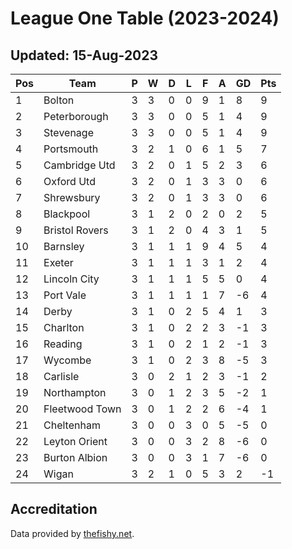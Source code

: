 # League One Table (2023-2024)
## Updated: 15-Aug-2023

| Pos | Team | P | W | D | L | F | A | GD | Pts |
| --- | --- | --- | --- | --- | --- | --- | --- | --- | --- |
| 1 | Bolton | 3 | 3 | 0 | 0 | 9 | 1 | 8 | 9 |
| 2 | Peterborough | 3 | 3 | 0 | 0 | 5 | 1 | 4 | 9 |
| 3 | Stevenage | 3 | 3 | 0 | 0 | 5 | 1 | 4 | 9 |
| 4 | Portsmouth | 3 | 2 | 1 | 0 | 6 | 1 | 5 | 7 |
| 5 | Cambridge Utd | 3 | 2 | 0 | 1 | 5 | 2 | 3 | 6 |
| 6 | Oxford Utd | 3 | 2 | 0 | 1 | 3 | 3 | 0 | 6 |
| 7 | Shrewsbury | 3 | 2 | 0 | 1 | 3 | 3 | 0 | 6 |
| 8 | Blackpool | 3 | 1 | 2 | 0 | 2 | 0 | 2 | 5 |
| 9 | Bristol Rovers | 3 | 1 | 2 | 0 | 4 | 3 | 1 | 5 |
| 10 | Barnsley | 3 | 1 | 1 | 1 | 9 | 4 | 5 | 4 |
| 11 | Exeter | 3 | 1 | 1 | 1 | 3 | 1 | 2 | 4 |
| 12 | Lincoln City | 3 | 1 | 1 | 1 | 5 | 5 | 0 | 4 |
| 13 | Port Vale | 3 | 1 | 1 | 1 | 1 | 7 | -6 | 4 |
| 14 | Derby | 3 | 1 | 0 | 2 | 5 | 4 | 1 | 3 |
| 15 | Charlton | 3 | 1 | 0 | 2 | 2 | 3 | -1 | 3 |
| 16 | Reading | 3 | 1 | 0 | 2 | 1 | 2 | -1 | 3 |
| 17 | Wycombe | 3 | 1 | 0 | 2 | 3 | 8 | -5 | 3 |
| 18 | Carlisle | 3 | 0 | 2 | 1 | 2 | 3 | -1 | 2 |
| 19 | Northampton | 3 | 0 | 1 | 2 | 3 | 5 | -2 | 1 |
| 20 | Fleetwood Town | 3 | 0 | 1 | 2 | 2 | 6 | -4 | 1 |
| 21 | Cheltenham | 3 | 0 | 0 | 3 | 0 | 5 | -5 | 0 |
| 22 | Leyton Orient | 3 | 0 | 0 | 3 | 2 | 8 | -6 | 0 |
| 23 | Burton Albion | 3 | 0 | 0 | 3 | 1 | 7 | -6 | 0 |
| 24 | Wigan | 3 | 2 | 1 | 0 | 5 | 3 | 2 | -1 |

## Accreditation 

Data provided by [thefishy.net](https://www.thefishy.net/).
